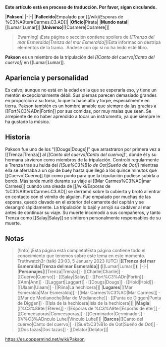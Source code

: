 **Este artículo está en proceso de traducción. Por favor, sigan circulando.**


|**Pakson**|
|-|-|
|**Fallecido**|Empalado por [[/wiki/Esporas de %C3%A9ter#Carmes.C3.AD]]|
|**Oficio**|Pirata|
|**Mundo natal**|[[Lumar\|Lumar]]|
|**Universo**|[[Cosmere\|Cosmere]]|

> [!warning] ¡Esta página o sección contiene spoilers de *[[Trenza del mar Esmeralda\|Trenza del mar Esmeralda]]*!Esta información destripa elementos de la trama.  Ándese con ojo si no ha leido este libro.

**Pakson** es un miembro de la tripulación del *[[Canto del cuervo\|Canto del cuervo]]* en [[Lumar\|Lumar]].

## Apariencia y personalidad
Es calvo, aunque no está en la edad en la que se esperaría eso, y tiene un mentón excepcionalmente débil. Sus piernas parecen demasiado grandes en proporción a su torso, lo que lo hace alto y torpe, especialmente en tierra.
Pakson también es un hombre amable que siempre da las gracias a [[Fort%C3%ADn\|Fortín]] por sus comidas, por muy malas que sean. Se arrepiente de no haber aprendido a tocar un instrumento, ya que siempre le ha gustado la música.

## Historia
Pakson fue uno de los "[[Dougs\|Dougs]]" que arrastraron por primera vez a [[Trenza\|Trenza]] al *[[Canto del cuervo\|Canto del cuervo]]'*, donde él y su hermana sirvieron como miembros de la tripulación. Controló regularmente a Trenza tras su huida del *[[Sue%C3%B1o de Oot\|Sueño de Oot]]* mientras ella se aferraba a un ojo de buey hasta que llegó a los quince minutos que [[Cuervo\|Cuervo]] fijó como punto para que la tripulación pudiese subirla a bordo. Más tarde murió durante su viaje al [[Mar Carmes%C3%AD\|mar Carmesí]] cuando una oleada de [[/wiki/Esporas de %C3%A9ter#Carmes.C3.AD]] se derramó sobre la cubierta y brotó al entrar en contacto con el vómito de alguien. Fue empalado por muchas de las esporas, quedó clavado en el exterior del camarote del capitán y se desangró rápidamente. La tripulación lo bajó y arrojó su cadáver al mar antes de continuar su viaje. Su muerte incomodó a sus compañeros, y tanto Trenza como [[Salay\|Salay]] se sintieron personalmente responsables de su muerte.

## Notas

> [!info] ¡Esta página está completa!Esta página contiene todo el conocimiento que tenemos sobre este tema en este momento.
Truthwatch3r (talk) 23:03, 5 January 2023 (UTC)
|**[[Trenza del mar Esmeralda\|Trenza del mar Esmeralda]] (**[[Lumar\|Lumar]]**)**|
|-|-|
|**Personajes**|[[Trenza\|Trenza]] · [[Charlie\|Charlie]] · [[Cuervo\|Cuervo]] · [[Salay\|Salay]] · [[Fort%C3%ADn\|Fortín]] · [[Ann\|Ann]] · [[Laggart\|Laggart]] · [[Dougs\|Dougs]] · [[Hoid\|Hoid]] · [[Ulaam\|Ulaam]] · [[Riina\|La hechicera]]|
|**Lugares**|[[Mar Esmeralda\|Mar Esmeralda]] · [[Mar Carmes%C3%AD\|Mar Carmesí]] · [[Mar de Medianoche\|Mar de Medianoche]] · [[Punta de Diggen\|Punta de Diggen]] · [[Isla de la hechicera\|Isla de la hechicera]]|
|**Magia**|[[%C3%89ter\|Éteres]] · [[Esporas de %C3%A9ter\|Esporas de éter]] · [[Comeesporas\|Comeesporas]] · [[Germinador\|Germinador]] · [[V%C3%ADnculo Luhel\|Vínculo Luhel]]|
|**Barcos**|[[Canto del cuervo\|Canto del cuervo]] · [[Sue%C3%B1o de Oot\|Sueño de Oot]] · [[Dos tazas\|Dos tazas]] · [[Delator\|Delator]]|



https://es.coppermind.net/wiki/Pakson
